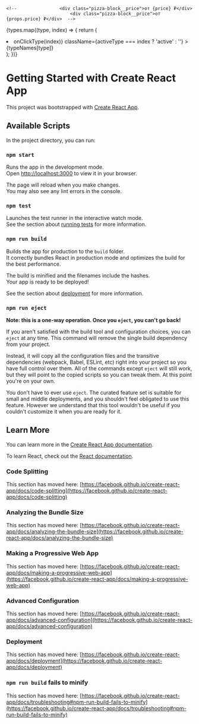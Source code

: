 <!-- Конспект по обучению реакту -->
<!-- npx create-react-app react-app -->
<!-- Ctrl+D -Выделить следующую такую же выделенную конструкцию -->
<!-- Тэги не требующие закрытия в html в jsx нужно зарывать так <tag />. Наример : <input />  -->
<!-- Чтобы передать пропсы не в виде строки, то вместо "" оборачиваем это в {}. Это работает с любыми типами данных -->
<!-- 						<PizzaBlock title="Туапсинская" price="700"/>  число передастся в виде строки-->
<!-- 						<PizzaBlock title="Краснодарская" price={800}/> число передастся в виде числа-->

<!-- Так как props - это объект. Чтобы сократить код, можно не обращаясь к props, доставать из него price, а просто прописать в {} price, но для этого нужно вытащить все элементы из props на этапе объявления функционального компонетна (декструктуризация пропса). Для этого в фигурных скобках, описываем вытаскиваемые элементы -->

    <!-- 				<div class="pizza-block__price">от {price} ₽</div>
    			 			<div class="pizza-block__price">от {props.price} ₽</div>  -->

<!-- function PizzaBlock({ title, price }) {}
	// function PizzaBlock(props) {} -->

<!-- Деструктуризация объекта. Простейший пример -->
<!--
 const obj={a:1,b:2,c:3};
const a = obj.a
const b = obj.b
const c = obj.c
console.log(a,b,c)
 -->
<!--
const {a,b,c}={a:1,b:2,c:3};
console.log(a,b,c)
 -->
 <!-- Эти 2 блока кода выше делают одно и то же -->

<!-- В jsx нужно писать className, вместо class в html -->
<!--  свойства svg картинок, которые обычно пишутся через - , в jsx пишутся через camelCase (stroke-width => strokeWidth) -->

<!-- хуки - это функции внутри react -->
<!-- Чтобы использовать хук в файле, нужно импортировать его из библиотеки react. Вот так: -->
<!-- import React, { useState } from 'react' -->
<!-- Если нам нужно записать данные в переменную, которые мы захотим потом изменить, и при этом эти данные должны отрисовываться на странице - то нужно использовать хук-useState. Если данные не будут меняться - не используем этот хук -->
<!-- Хук заставляет браузер не просто хранить данные в переменной, а заново рендерить данные, в случае их изменений -->

<!-- Вебпак по умолчанию считает что мы находимся в папке public, когда пишем путь к картинкам -->
<!-- Чтобы использовать файлы, находящиеся НЕ ВНУТРИ папки public, нужно их импортировать в тот компонент, где мы хотим их использовать. Например import logo from "../logo.svg". Соответсвтенно путь прописываем относительно компонента -->

<!-- Если мы рендерим список, то каждый элемент массива внутри map должен иметь уникальный (внутри этого массива) ключ (указывается ключ внутри открывающего родительского тэга). Для статичных массивов можно использовать индекс.
Для динамических - id, или что-то кроме индекса. Если не указывать явно key, то по умолчанию будет использован индекс.
 -->

{types.map((type, index) => {
return (

<li
key = {type}
onClick={() => onClickType(index)}
className={activeType === index ? 'active' : ''} >
{typeNames[type]}
</li>
);
})}

<!-- Чтобы не хранить большие объемы данных на фронте, данные для приложения принято запрашивать с сервера. Мы делаем запрос на бэк с определенными параметрами, бэк шарится по своей базе и собирает нам ответы с параметрами, которые мы задали в пакет, потом отправляет нам собранный пакет. -->

<!-- https://mockapi.io/ -->
<!-- Сервис. Предоставляет сервер, для хранения серверных данных, для бэка. Подходит только для пет проектов. -->

<!-- Чтобы воспользоваться скелетоном нужно установить библиотеку react-content-loader -->
<!-- npm i react-content-loader -->

<!-- Ставим реакт роутер -->
<!-- npm install react-router-dom localforage match-sorter sort-by -->
<!-- Чтобы наглядно применить реакт роутер разделим приложение на части и положим эти части в папку pages -->
<!-- Не забываем подправить пути к импортам после разбивки на части -->

<!-- Сейчас принято использовать css модули. Это когда каждый компонент имеет свой собственный файл css. БЭМ при этом не нужен, достигается инкапсуляция стилей, нет конфликтов классов. Перед расширением указываем префикс module.[ext] -->

<!-- Делаем функционал сортировки и фильтрации пицц. При выборе каждой категории должны отображаться только соответсвтующие ей пиццы. При выборе критерия сортироки, результаты выстраиваются по убыванию или возрастанию по выбранному критерию.-->
<!-- Делать мы это будем путем изменения запроса на сервер, чтобы он нам по условию возвращал json с отфильтрованными и отсортированными данными. Смотри документацию mockapi.io -->

<!-- Сортировка -->

<!-- Вот наш обычный запрос массива пицц с бэкенда -->
<!-- https://64845cf9ee799e3216269459.mockapi.io/items -->

<!-- А вот запрос с сортировкой -->
<!-- https://64845cf9ee799e3216269459.mockapi.io/items?sortBy=price&order=asc -->

<!-- Где ? - знак уточнения запроса. Что дальше идут searchParams -->
<!-- sortBy (sortby,orderBy,orderby) - параметры поиска, которые сортируют элементы. Например: sortBy=price - сортировка по полю (свойству) price. -->
<!-- order - параметр , отвечающий за то, сортировать по возрастанию (acs) или убыванию (desc) -->

<!-- Можно через searchParams:
const url = new URL(https://64845cf9ee799e3216269459.mockapi.io/items)
url.searchParams.append('sortBy', 'price');
url.searchParams.append('order', 'asc');
-->

<!-- Фильтрация.Фильтрация реализована с помощью параметров поиска -->
<!-- Запрос с фильтрацией -->
<!-- https://64845cf9ee799e3216269459.mockapi.io/items?filter=Пепперони&order=asc -->
<!-- Где по параметру filter=Пепперони (или search=Пепперони) нам вернутся все элементы, соответствующие строке "Пепперони" в любом из полей -->

<!-- https://64845cf9ee799e3216269459.mockapi.io/items?rating=4 -->
<!-- Если мы хотим Получить все элементы, у которых значение поля (свойства) rating, совпадает с 4-->

<!-- Нам нужно как-то передавать параметры фильтрации и сортировки в  -->
<!-- В jsx родитель элемента не может получить сведения о стейтах (States) дочерних элементов. Но зато можно разместить States, необходимые для дочерних элементов внутри родителя и передавать их внутрь дочерних элементов как параметры -->
<!-- Делаем все в Home.jsx и Categories.jsx -->

<!-- Теперь Sort.jsx -->
<!-- Для начала делаем все то же самое, что и раньше, но теперь нужно прикрутить логику, что если выбираем "популярности"- сортировать по полю rating, "цене" - по полю price, "алфавиту" - title. -->

<!-- В обычном реакте можно передавать пропы только от родителя к дочерним компонентам, причем нужно это делать по цепочке, передавая их с 1 уровня на второй, со второго на третий и т.д. Если таких промежуточных элементов больше одного, то эта ситуация называется props drilling и ее следует избегать с помощью React context-->
<!-- Для того чтобы выполнять какие-либо действия по изменению инпута в реакте существуют контролируемые инпуты (controlled inputs), по событию они возвращают event, но не простой, а обернутый логикой реакта. synteticBaseEvent. И из него можно вытаскивать все те же свойства, что и из обычного инпута-->

<!-- Для начала сделаем фильтрацию пицц при помощи js -->
<!-- Потом сделаем фильтрация при помощи бэкенда через useEffect -->

<!-- Делаем пагинацию -->

<!-- Ставим библиотеку для пагинации -->
<!-- npm install react-paginate --save -->

<!-- ============================================================================================================= -->

<!-- React Context -->

<!-- Кстати ReactRouter и Redux использует React Context -->

<!-- React Context предоставляет возможность обращаться и прокидывать пропсы напрямую от одного компонента к другому. (Помогает избежать Props Drilling ) Покажем как он работает на примере поиска. -->
<!-- Полное описание как использовать context -->
<!-- Создаем объект context в App.jsx. т.к. он является общим родителем для компонента Search.jsx и Home.jsx.  -->
<!-- const SearchContext = React.createContext(); -->
<!-- Объект SearchContext содержит в себе компоненты Consumer и Provider -->
<!-- Подобно тому как мы оборачивали все наше приложение в ReactRouter. Aналогично чтобы подключить логику ReactContext нам нужно обернуть содержимое div className="wrapper" в компонент объекта context - Provider. Т.е. в <SearchContext.Provider>...</SearchContext.Provider> -->
<!-- И присвоим значение для нашего context - передадим туда объект с переменными из useState: {searchValue, setSearchValue} -->
<!-- 			<SearchContext.Provider value={{searchValue, setSearchValue}}> -->
<!--Т.к. мы теперь будем доставать searchValue, setSearchValue из context - больше не нужно из извлекать из пропсов. И не нужно дальше передавать их в Search.jsx и там тоже потом извлекать не нужно-->

<!-- Каждый объект Context используется вместе с Provider компонентом, который позволяет дочерним компонентам, использующим этот контекст, подписаться на его изменения. -->
<!-- Также существует useContext. Он подобен addEventListner - отслеживает изменения контекста и все перерисовывает компоненты, которые хоть как-то используют этот контекст в случае его изменения. -->
<!-- const value = useContext(MyContext);  Принимает объект контекста (значение, возвращённое из React.createContext) и возвращает текущее значение контекста для этого контекста. Текущее значение контекста определяется пропом value ближайшего <MyContext.Provider> над вызывающим компонентом в дереве. -->

<!-- Вытаскиваем то что нам нужно context в том месте где нам нужно получить доступ к содержимому context  -->
<!-- В нашем случае мы вытаскиваем весь объект, поэтому и указываем объект {} (можем вытаскивать и просто переменную, массив) внутри Search.jsx-->
<!-- 	const {}= React.useContext(SearchContext) -->
<!-- Получается, что хук useContext внутри Search.jsx ссылается на переменную SearchContext, которая является объектом контекста и определена в Аpp.jsx. А значению этой переменной с помощью компонента Provider в Аpp.jsx мы присвоили объект value={{searchValue, setSearchValue}} -->
<!-- И теперь мы можем вытащить наши переменные с помощью useContext, просто вписав их внуть только что созданной const в Search.jsx  -->
<!-- 	const {searchValue, setSearchValue}= React.useContext(SearchContext) -->
<!-- Теперь Search.jsx не может найти SearchContext. Нужно его туда экспортировать. Но нельзя писать export default дважды. Чтобы экспортировать отдельные куски кода, достаточно перед ключевым словом объявления сущности (const, let, function) приписать export  -->
<!-- В App.jsx дописываем export -->
<!-- export const SearchContext = React.createContext(); -->
<!-- Теперь в том месте, где нам нужно вытащить (нашем случае это Search.jsx) импортируем context-->
<!-- import { SearchContext } from '../../App'; -->
<!-- Обращаем внимание что мы вытаскиваем через деструктуризацию, иначе нам вернется jsx компонент, который через export default экспортирован (т.е. App.jsx в нашем случае) а не переменная значение SearchContext-->

<!-- Готово! Теперь у нас работает поиск с помощью ReactContext при этом мы избежали Props Drilling -->

<!-- Теперь разбираемся что мы сделали -->
<!-- По смыслу const SearchContext = React.createContext() это создание глобальной переменной -->
<!-- Дальше в этой строчке -->
<!-- 			 <SearchContext.Provider value={{searchValue, setSearchValue}}>...</SearchContext.Provider> -->
<!-- Мы говорим Provider оповести все компоненты, которые ты обернул, что переменной SearchContext мы присвоили значение value={{searchValue, setSearchValue}} -->
<!-- Теперь экспортируем SearchContext из App.jsx и импортируем в Search.jsx -->
<!-- И теперь мы можем извлечь записанные в переменную данные с помощью деструктурицазии и использования хука useContext в любом дочернем компоненте, компонента где мы мы context создавали  -->
<!-- const { searchValue, setSearchValue } = React.useContext(SearchContext); -->
<!-- Т.о useContext(SearchContext) вернет нам то, что хранится в value в SearchContext.Provider, а у нас там value={{searchValue, setSearchValue}}  -->

<!-- Теперь заюзаем context в Home.jsx вместо прокидывания переменных в пропсы -->

<!-- ======================================================================================================================== -->

<!-- Redux Toolkit-->
<!-- На сегодня это самая популярная и актуальная библиотека для создания глобального хранилища -->
<!-- Redux Toolkit можно использовать с любым фреймворком и с clearJS -->

<!-- Сделаем фильтрацию по категориям через Redux -->

<!-- Ставим редакс тулкит и перемычку между реактом и редаксом -->
<!-- npm i @reduxjs/toolkit react-redux-->

<!-- Начало практики Redux 53:10 -->

<!-- Создаем Redux хранилище -->
<!-- Создаем файл store.js и импортируем метод для создания хранилища из библиотеки, создаем хранилище и экспортируем его -->

<!-- configureStore - этот метод просто создает хранилище -->
<!--

import { configureStore } from '@reduxjs/toolkit'

export const store = configureStore({
  reducer: {},
})

 -->
 <!--В объект reducer мы будем записывать подразделения нашего хранилища -->

<!-- Импотрируем наше хранилище в index.js -->
<!-- import {store} from './redux/store'  -->

<!-- Чтобы Redux и наше хранилище store подружить с реактом мы используем библиотеку react-redux -->
<!-- Как и с контестом импортируем Provider из библиотеки react-redux ! Важно ! Не из '@reduxjs/toolkit'. Передаем провайдеру пропс store, который мы создали -> Записываем в атрибут(пропс) store Провайдера наше хранилище (которое существует в виде js объекта) и оборачиваем провайдером наше приложение. Можно с оборачивать вместе с роутером или без роутера. Теперь все наше приложение знает что в нем есть логика redux -->

<!-- Теперь наш root.render в index.js выглядит так

root.render(
	<Provider store={store}>
		<BrowserRouter>
			<React.StrictMode>
			<App />
			</React.StrictMode>
		</BrowserRouter>
	</Provider>,
);

 -->

 <!--На данном этапе: хранилище создано (пока оно пустое). React и Redux знают друг о друге. -->
 <!-- Теперь нужно создать слайс -->
 <!-- Slice - это такой кусочек от общего хранилища, в котором все живет своей жизнью. стор - это все хранилище целиком, состоящее из складов-слайсов. -->
 <!-- Для разных компонентов мы будем создавать свой слайс -->
 <!-- У нас будет 3 слайса:
 - pizzaSlice.js - логика для массива пицц
 - cartSlice.js - логика для корзины
 - filterSlice.js - логика для категорий и сортировки, ну и наверное поиска
  -->

<!-- Для начала, для примера сделаем счетчик -->

<!-- Создаем их в папке slices и копируем туда код из документации -->

<!-- Экспортируем экшены для изменения state, чтобы потом воспользоваться ими в нужном нам файле -->
<!-- export const { increment, decrement, incrementByAmount } = counterSlice.actions -->
<!-- Экспортируем из filterSlice.js в store.js функцию - counterReducer -->
<!-- В filterSlice.js пишем -->
<!-- export default counterSlice.reducer -->
<!-- В store.js пишем -->
<!-- import counterReducer from "./slices/filterSlice" -->
<!-- Теперь у нас есть доступ в store.js к counterReducer -->
<!-- Передаем ее в reducer в store.js -> Меняем значение reducer в store.js с пустого объекта на { counter: counterReducer }. В данном случае мы назвали наше состояние - counter и вся логика, которая будет менять это состояние находится в counterReducer -->

<!-- Slice создан и подключен. -->
<!-- Теперь мы можем использовать хуки React-Redux, чтобы позволить компонентам React взаимодействовать с хранилищем Redux. Мы можем считывать (извлекать/доставать) данные из хранилища с помощью useSelector и совершать действия с помощью useDispatch.  -->

<!-- Идем в файл, где хотим использовать хуки и импортируем их. Мы будем их использовать в Арр.jsx -->
<!-- import { useSelector, useDispatch } from 'react-redux' -->
<!-- В этот же файл импортируем экшены, которыми мы хотим воспользоваться из нашего слайса -->
<!-- import { decrement, increment } from './redux/slices/filterSlice' -->
<!-- Создаем переменные в нашем компоненте для использованию хуков -->
<!--
const count = useSelector((state) => state.counter.count);
const dispatch = useDispatch();
	-->
<!-- Теперь можно вставить кусок разметки ниже в наш компонент (у нас это Арр.jsx) и убедиться в работоспособности кода -->
<!--
 			<button
				aria-label="Increment value"
				onClick={() => dispatch(increment())}
			>
				Increment
			</button>
			<span>{count}</span>
			<button
				aria-label="Decrement value"
				onClick={() => dispatch(decrement())}
			>
				Decrement
			</button>
-->

<!-- Готово! -->

<!-- Теперь разбираемся как мы создали счетчик. 1:18:50 -->
<!-- Наше глобальное хранилище может содержать много разных редюсеров из разных слайсов -->
<!-- Когда мы создавали наш редюсер, то задали ему начальное состояние, (как для хука):

const initialState = {
  count: 0,
  count1: 0,
  count2: 0,
  count3: 0,
  count4: 0,
}

 -->
<!-- Свойств в initialState может быть сколько угодно -->
<!-- Далее мы создаем логику, которая будет обрабатывать наш state -->
<!-- Для этого мы используем метод createSliсe из reduxToolkit -->
<!-- Весь слайс мы записываем в переменную counterSlice и экспортируем ее для получения доступа к ней в других файлах -->
<!-- В сам метод createSliсe мы передаем объект в котором указываем настройки нашего слайса: название, начальное состояние и в свойстве reducers методы, которые будут менять наш State (экшены)-->
<!-- incrementByAmount - позволяет вручную поменять значение счетчика, вписав туда свое значение -->

<!-- Потом мы вытаскиваем из объекта counterSlice.actions все экшены (методы) и экспортируем их -->
<!-- В counterSlice.actions - содержится объект описанный в свойстве reducers настроек нашего слайса -->

<!-- Функция counterSlice.reducer обрабатывает слайс и его методы , которые указаны в настройках слайса в reducers, так, чтобы могли просто воспользоваться слайсом и его  методами в нужных нам файлах, если мы импортировали эти методы в нужные файлы -->

<!-- Т.о мы экспортируем:
1. сам слайс -  counterSlice.- export const counterSlice = createSlice({...})
2. все его методы для изменения state из counterSlice.actions.- export const { increment, decrement, incrementByAmount } = counterSlice.actions
3. и версию слайса, подготовленную для записи в глобальное хранилище store.- export default counterSlice.reducer
 -->

 <!-- Чтобы добавить новый метод, для изменения state, нужно прописать его в свойстве reducers настроек нашего слайса -->

 <!-- Далее мы в хранилище (store.js) импортируем на слайс -->
 <!-- import counterReducer from './slices/filterSlice'; -->
 <!-- И говорим: store, у тебя будет редюсер, который будет называться counter и ему мы присвоим логику из counterReducer, который мы импортировали из  -->
 <!-- './slices/filterSlice'; -->
 <!-- Можно редюсер назвать также как и значение - counterReducer, тогда можно использовать сокращенную запись объета -->

 <!-- Далее мы пошли в Аpp.jsx и импортировали туда хуки - useSelector, useDispatch и наши методы для изменения state - increment, decrement, incrementByAmount -->
 <!-- Теперь вешаем на нужный объект обработчик. Например: -->
 <!-- 				onClick={() => dispatch(increment())} -->
 <!-- Просто прописать onClick={() => increment()}  - нельзя , работать не будет. Потому что increment() - вернет нам объект со свойствами payload и type, который передав в dispatch() выполнит заданное в increment() действие. Функция, записанная в dispatch сама сделает все что нужно.  -->
<!-- ============================================================================================================= -->
<!-- Axios -->
<!-- Подробнее -->
<!-- https://axios-http.com/ -->
<!-- Устанавливаем Axios -->
<!-- npm i axios -->
<!-- импортируем в файл, где хотим воспользоваться, в нашем случае Home.jsx -->
<!-- import axios from 'axios'; -->
<!-- У axios много методов, мы сейчас посылаем запрос для получение данных от сервера, для этого существует метод get -->
<!-- 			// При использовании axios в response будут данные уже в js формате, а не в json, как при fetch, но они будут в виде объекта. Сама же основа будет храниться в свойстве data, обращаясь к нему мы пожемо пользоваться данными -->
<!-- ========================================================================================================================= -->

<!-- хук useRef -->
<!-- Нужен для взаимодействия с дом-элементами -->
<!-- Делаем чтобы при очистке инпута поиска, на нем оставался фокус -->
<!-- 1 Создаем переменную, которая будет хранить ссылку на дом-элемент инпута -->
<!-- const inputRef=React.useRef() -->
<!-- 2 Теперь в нужном элементе в атрибуте ref указываю внутри {} в качестве ссылки нашу переменную -->
<!--
<input
ref={inputRef}
/>
-->
<!-- Ссылка сохранена -->

<!-- 3 Сделаем ф-цию, которая будет одноверменно очищать и оставлять фокус на инпуте
	const clearInput = () => {
		setSearchValue('');
		inputRef.current.focus();
	};
	-->
 <!-- Вешаем ее на нашу иконку  -->
 <!--     <img
					onClick={clearInput}
					className={styles.close}
					src={close}
					alt="closeIcon"
			  	/> -->
<!-- ================================================================================================================ -->
<!-- Debounce -->

<!-- Чтобы запрос на бэк делался не моментально по изменению инпута, а через промежуток небольшой (когда мы все допишем) используем Debounce -->
<!-- Функция debounce Lodash возвращает функцию debounce, которая при вызове будет выполнять функцию через X миллисекунд, прошедших с момента ее последнего выполнения. -->
<!-- Другими словами, когда мы вызываем debounce, это гарантирует, что все остальные вызовы будут игнорироваться в течение ms. -->
<!-- Устанавливаем Debounce -->
<!-- npm i lodash.debounce -->
<!-- lodash - это большая библиотека разных готовых функций для js -->
<!-- Вся она нам не нужна, а только debounce в ней -->
<!-- Синтаксис такой же как у setTimeout, но в первый аргумент можно передавать только функцию, react сам не будет из других форматов функцию делать -->

<!-- 	const testDebounce = debounce(() => {
		console.log('Сделал паузу и написал это');
	},2000);
	 -->
<!-- Если ф-ция debounce (код выше) находится внутри компонента Search, то каждое изменение инпута (=> изменение state) приводит к перерисовке компонента Search => ф-ция debounce будет пересоздаваться и перезапускаться после каждого перерендера через указанное время. Чтобы решить эту проблему и функцию запускалась, только 1 раз, когда мы весь запрос дописали, используется хук useCallback -->
<!-- Синтаксис у useCallback похож на useEffect, отличия в работе: useCallback - создаст,вернет функцию и запишет ее в переменную, useEffect - не вернет ф-цию, но вызовет ее -->
<!-- useCallback возвращает один и тот же экземпляр передаваемой функции (параметр 1) вместо создания нового при каждом повторном рендеринге компонента. Новый экземпляр передаваемой функции (параметр 1) может быть создан только при изменении массива зависимостей (параметр 2). -->
<!-- Оборачиваем хуком нашу функцию. (не забывам у зависимостях узазать пустой массив [](т.к. мы не собираемся ее пересоздавать)) И теперь у нас в testDebounce записана та же функцию, что и раньше, но благодаря хуку useCallback этот конкретный экземпляр не будет пересоздаваться и его теперь можно использовать внутри изменяющегося компонента Search-->

<!--
	const testDebounce = React.useCallback(
		debounce(() => {
			console.log('Сделал паузу и написал это');
		}, 2000),
		[],
	);
-->

<!-- Применим useCallback и debounce к нашей функции, вызываемой при изменении инпута -->
<!--
    const onChangeInput = React.useCallback(
		debounce((event) => {
			setSearchValue(event.target.value);
		}, 2000),
		[],
	);
	 -->

<!-- При попытке писать тепрь не появляется в инпуте ничего -->
<!-- Получилось следующее: у нас принудительно value у инпута задано value={searchValue}, а оно у нас == '' по умолчанию. event-это событие и оно не вызывается сразу, в момент изменения инпута. И у нас висит задержка на event в 2000ms через debounce. Новое значение searchValue должно присвоиться через ms, причем получить его должно из инпута, но т.к. через ms в инпуте по прежнему '', то новое значение searchValue остается ''. Замкнутый круг. -->
<!-- Чтобы это исправить теперь нам нужно создать дополнительно локальный state, чтобы иметь возможность писать в инпут, чтобы потом взять из него данные и на их основе изменить searchValue через время, указанное в debounce-->
<!-- Пишем внутри Search -->
<!-- 	const [value,setValue]=React.useState('') -->

<!-- меняем в инпуте и в иконке крестика searchValue на value -->

<!-- Изменим и переименуем функцию с debounce на updateSearchValue -->
<!-- сделаем, чтобы вызывался updateSearchValue при изменении value -->

<!--
     const updateSearchValue = React.useCallback(
	 	debounce((value) => {
	 		setSearchValue(value);
	 	}, 2000),
	 	[],
	 ); -->

<!-- Функцию onChangeInput меняем -->

<!--
const onChangeInput = (event) => {
		// Вот это действие выполняется сразу: value - присваивается значение event.target.value (т.е. то что мы ввели в инпут)
setValue(event.target.value);
		// А это только через 2000мс. Т.к. в функции updateSearchValue записана функция оберннутая в debounce с таймером 2000мс
updateSearchValue(event.target.value);
	};
	-->
<!-- Теперь можно писать в инпут и setSearchValue будет отрабатывать как положено; -->
<!-- Обновим функцию для очистки поля инпута -->
<!--
	const clearInput = () => {
		setSearchValue('');
		setValue('');
		inputRef.current.focus();
	};
 -->
<!-- Получилось так: мы моментально меняем значение инпута, получаем это значение, а потом мы создали новую ф-цию, которая будет менять searchValue, но с задержкой (updateSearchValue()), ссылку на эту функцию мы сохраняем с помощью useCallback, чтобы она не пересоздавалась и не перезапускалась, а запускалась лишь при первом рендере -->
<!-- !Извлекать searchValue из  React.useContext(SearchContext) нам больше не нужно -->
<!-- Дальше при запуске updateSearchValue() происоходим изменение searchValue, новое значение попадает в context, а оттуда его берет Home.jsx и там уже попадает в useEffect и меняется запрос на сервер-->
<!-- ================================================================================================================ -->
<!-- Делаем пагинацию на Redux -->
<!-- Работаем в filterSlice.jsx -->
<!-- Добавляем в initialState  -->
<!-- currentPage:1 -->
<!-- Добавляем в reducers метод для изменения currentPage -->
<!--
		setCurrentPage(state, action) {
			state.currentPage = action.payload;
		},
 -->

 <!-- И добавляем его в перечень экспортируемых -->
 <!-- export const { setActiveCategory, setActiveSortType, setCurrentPage } = filterSlice.actions; -->

<!-- Импортируем хук из 'react-redux' в Pagination.jsx-->
<!-- import { useSelector } from 'react-redux'; -->
 <!-- Добавляем к импортируемым из filterSlice методам метод setCurrentPage в Home.jsx-->
<!-- import { setActiveCategory, setCurrentPage } from '../redux/slices/filterSlice'; -->

<!-- Старый стейт нам не нужен=> удаляем: -->
<!-- const [currentPage, setCurrentPage] = React.useState(1); -->

<!-- Добавляем currentPage к перечню переменных, доставаемых из слайса через useSelector -->
<!-- 	const { sortType, activeCategory, currentPage } = useSelector((state) => state.filter); -->

<!-- dispatch мы уже достали заранее -->
<!-- 	const dispatch = useDispatch(); -->

<!-- Создаем новую функцию, которая будет менять стейт текущей страницы по событию -->
<!--
	const onChangePage = (value) => {
		dispatch(setCurrentPage(value));
	};
 -->
 <!-- В атрибутах компонента Pagination в Home.jsx прописываем новую функцию на выполнение по событию   -->
 <!-- onChangePage={onChangePage} -->
 <!-- И убирам оттуда и из пропсов в PaginationBlock в Pagination.jsx currentPage-->
 <!-- currentPage={currentPage} -->

<!-- Достаем currentPage из store в Pagination.jsx-->
 <!-- 	const { currentPage } = useSelector((state) => state.filter); -->

 <!-- В принципе нет разницы: передать в проспсы в Home.jsx в компонент Pagination currentPage={currentPage} или достать currentPage из store в Pagination.jsx -->

 <!-- В атрибутах в PaginationBlock в Pagination.jsx уже прописано -->
 <!-- 
page={currentPage}
onChange={handleChange} 
-->
<!-- И handleChange уже написана -->
<!--
	const handleChange = (event, value) => {
		onChangePage(value);
	};
 -->

<!-- Готово! -->
<!-- ========================================================================================================================================== -->
<!-- Сохраняем параметры фильтрации в URL -->
<!-- Ставим библиотеку QS (querystring)-->
<!-- npm i qs -->
<!-- Позволяет спарсить или сгенерировать параметры запроса -->
<!-- Парсер строки запроса, поддерживающий вложенность и массивы, с ограничением глубины.. -->
<!-- Импортируем qs в Home.jsx -->
<!-- import qs from 'qs'; -->
<!-- Создаем отдельный useEffect,который будет отвечать за парсинг запросов и вшивание их в адресную строку -->

<!--
React.useEffect=(()=>{

},[activeCategory, sortType, searchValue, currentPage])
 -->

<!-- Пишем логику: если к нам пришли какие-то параметры - то мы должный превратить их в одну целую строчку -->
<!-- Воспользуемся методом библиотеки qs qs.stringify - он преобразовывает переданный объект в строку-->

<!--
React.useEffect=(()=>{
const queryString = qs.stringify({

})
},[activeCategory, sortType, searchValue, currentPage])
 -->

 <!-- Передали в этот объект наши данные из store -->

 <!-- 
 	React.useEffect =
		(() => {
			const queryString = qs.stringify({
				sortProperty: sortType.sortProperty,
				activeCategory: activeCategory,
				currentPage: currentPage,
			});
		},
		[activeCategory, sortType, searchValue, currentPage]);
  -->
<!-- Сморим что вернет нам 		console.log(queryString) -->
<!-- Вернемся к этому уроку позже. Чего-то явно не хватает -->

<!-- ========================================================================================================================================== -->
<!-- #16 -->
<!-- Реализуем закрытие попапа по клику на любое место вне его -->
<!-- Получаем ссылку на элемент, за которым хотим следить -->
<!-- Создаем переменную sortRef для записи ссылки на элемент и вешаем на этот элемент атрибут ref с этой переменной в значении ref={sortRef} -->
<!--

	    const sortRef = useRef();

      <div
			className="sort"
			ref={sortRef}
			>
			</div>
 -->
 <!-- Теперь, когда попап активен в нашей ссылке на элемент будет элемент с классом sort, у которого дочерние элементы sort__label и sort__popup -->
 <!-- Теперь внутри компонента Sort делаем обработчик клика на весь body. Пишем его внутри useEffect, иначе ссылка не него будет теряться и мы не сможем удалять именно его впоследствии. -->

 <!-- 	const sortRef = useRef();
	// console.log(sortRef.current);

	const popupCloser = (event) => {
		// JavaScript метод composedPath() объекта Event возвращает путь события, представляющий собой массив объектов, на которых будут вызваны обработчики событий.
		if (!event.composedPath().includes(sortRef.current)) {
			setIsShow(false);

		}
	};
	// Получается так: в sortRef.current хранится наш компонент с классом sort. event.composedPath() - возвращает массив элементов на которых слышно событие. И теперь по клику в любом месте идет проверка - содержит ли массив из event.composedPath() элемент с классом sort. Если не содержит - то ставим флаг isShow=false.

	// Оборачиваем обработчик событий в useEffect без зависимостей, чтобы он навешивался только при первом рендере, и не пересоздавался и не навешивал новые.
	React.useEffect(() => {
		// Мы можем вешать обработчики через addEventListener на "главных родителей", к которым по другому нельзя обратиться из компонента
		window.document.body.addEventListener('click', popupCloser);
	}, []);
	 -->

 <!-- Сейчас, если уйти со страницы, а потом вернуться - навесится новый обработчик на body, но старый сам не удаляется, (потому что технически мы на одной странице находимся) нужно его удалять вручную -->
 <!-- Для этого добавим в useEffect строчки -->
 <!-- 
 		return () => {
			window.document.body.removeEventListener('click', popupCloser);
		};
  -->
<!-- Эта стрелочная функция внутри return будет вызываться перед размонтированием элемента (Согласно документации useEffect). Она и будет удалять наш обработчик при "переходе" на другие страницы -->

<!-- ========================================================================================================================================== -->
<!-- Делаем редакс логику для корзины -->
<!-- По хорошему нужно сделать так: добавлять в массив все пиццы, а потом в Cart.jsx делать группировку по характеристикам (опциям) и по id -->
<!-- Сделаем для начала простой функционал -->
<!-- Сделаем группировку только по id -->
<!-- Создаем новый слайс cartSlice.js -->

<!--
import { createSlice } from '@reduxjs/toolkit';
const initialState = {
	items: [],
	totalPrice: 0,
};
export const cartSlice = createSlice({
	name: 'cart',
	initialState,
	reducers: {
		// Добавление в корзину в главном меню
		addItem(state, action) {
			state.items.push(action.payload);
		},
		// Удаление всех товаров данного типа из корзины(Крестик напротив элемента в корзине)
		removeItem(state, action) {
			state.items = state.items.filter((obj) => obj.id !== action.payload);
		},
		// Полная очистка корзины
		clearItems(state) {
			state.items = [];
		},
		// Общая стоимость товаров в корзине
		setTotalPrice(state, action) {
			state.totalPrice = action.payload;
		},
	},
});

export const { addItem, removeItem, clearItems, setTotalPrice } = cartSlice.actions;

export default cartSlice.reducer;
 -->
 <!-- Добавляем в store новый слайс cartSlice -->

 <!-- 
import cartReducer from './slices/cartSlice';
export const store = configureStore({
 	reducer: {
		filter: filterReducer,
		cart: cartReducer,
	},})
  -->

<!-- Переходим в Header.jsx -->
<!-- Имптортируем хук -->
<!-- import { useSelector} from 'react-redux'; -->
<!-- Вытаскиваем states -->

<!-- 	const { totalPrice, items } = useSelector((state) => state.cart); -->

<!-- Вставляем значения стейтов в поля компонента -->

<!-- Элемент с общей ценой товаров в корзине -->
<!-- <span>{totalPrice} ₽</span> -->

<!-- Элемент с количеством товаров в корзине -->
<!-- <span>{items.length}</span> -->

<!-- Делаем добавление товара в корзину. Переходим в pizzaBlock -->
<!-- Импортируем хуки -->
<!-- import { useDispatch, useSelector } from 'react-redux'; -->
<!-- Создаем функцию onClickAddItem, которая будет срабатывать по нажатию на кнопку "добавить в корзину" -->
<!-- Внутри неё Генерируем объект item, который будем отправлять в корзину -->

<!--
	const onClickAddItem = () => {
		const item = {
			id,
			title,
			price,
			imageUrl,
			size: activeSize,
			type: activeType,
		};
	};
 -->

<!-- Достаем dispatch -->
<!-- 	const dispatch = useDispatch(); -->

<!-- Импортируем метод из reducers из cartSlice -->
<!-- import {addItem} from "../../redux/slices/cartSlice" -->

<!-- Добаляем dispatch к нашей функции -->
<!--
	const onClickAddItem = () => {
		const item = {
			id,
			title,
			price,
			imageUrl,
			size: activeSize,
			type: typeNames[activeType],
		};
		dispatch(addItem(item))
	};
 -->

 <!-- Вешаем функцию onClickAddItem на нужную нам кнопку -->
 <!-- onClick={onClickAddItem} -->

 <!-- Теперь в редакс передаются все нужные нам данные для отображения товаров в корзине и работает счетчик кол-ва товаров в Header.jsx -->

<!-- Вычисляем totalPrice -->
<!-- Идем в cartSlice -->
<!-- Изменяем метод addItem -->
<!--
		addItem(state, action) {
			state.items.push(action.payload);
			// При добавлении товара сразу вычисляем общую стоимость товаров в корзине, используем для этого метод reduce
			state.totalPrice = state.items.reduce((sum, obj) => {
				return obj.price + sum;
			}, 0);
		},
 -->
<!-- +++++++++++++++++++++++++++++++++++++++++++++++++++++++++++++++++++++++++++++++++++++++++++++++++++++++++++++++++++++++++++++++++ -->
<!-- reduce - метод переборки массивов, часто используется для перебора с накоплением суммы -->
<!-- В reduce передаем:
1. коллбэк функцию, которая будет вычислять значение ((prev,item,index)=>{return prev+item;})
2. изначальное состояние вычисляемого значения (по умолчанию - значение элемента с индексом 0), но можно задать принудительно. Причем допустим любой тип данных. у нас так и есть. Оно = (0) 

В свою очередь функция, которая будет вычислять значение принимает в себя параметры:
1. Вычисляемое значение (prev)
2. текущий элемент массива (item)
3. индекс текущего элемента массива (index)
 -->

<!-- Не забываем сделать return, все что вернет функция запишется в prev  -->

<!--
let a = [1,2,3,4]
let b = a.reduce((prev,item,index)=>{
	return prev+item;
},0);

console.log(b) //10
 -->
<!-- +++++++++++++++++++++++++++++++++++++++++++++++++++++++++++++++++++++++++++++++++++++++++++++++++++++++++++++++++++++++++++++++++ -->

<!-- find - метод переборки массивов, передаем в него стрелочную функцию, которая принимает (item, index, array), если эта функция вернет true, то будет возвращен текущий элемент, если false- то find вернет undefined-->
<!-- findIndex - все то же самое, только возвращает индекс текущего элемента, только если false- то findIndex вернет -1 -->
<!-- lastIndexOf - метод переборки массивов, возвращает индекс последнего вхождения искомого элемента в строковый объект (строку). Принимает искомую строку. Если ничего не находит возвращает -1 -->
<!-- 
const d = "hello";
const f = d.lastIndexOf("l") //3
 -->

<!-- +++++++++++++++++++++++++++++++++++++++++++++++++++++++++++++++++++++++++++++++++++++++++++++++++++++++++++++++++++++++++++++++++ -->

<!-- Продолжаем -->
<!-- Сделаем чтобы добавлялся в корзину всегда только один уникальный объект товар (пицца), а дополнительные - увеличивали его количество -->
<!-- Изменяем наш addItem -->
<!-- 
		addItem(state, action) {
			// Ищем элемент в массиве, и если находим добавляем ему к счетчику +1, иначе добавляем его в корзину и устанавливаем счетчик = 1

			const findItem = state.items.find((obj) => obj.id === action.payload.id);

			if (findItem) {
				findItem.count++;
			} else {
				// Не просто пушим объект из action.payload, а Берем все что нам пришло с компонента и в конец добавляем count:1 и пушим уже дополненный объект
				// ...action.payload - содержит весь объект, который мы добавляем (item) , но в деструктурированном виде, и мы просто дописываем ему еще одну пару ключ:значение - count: 1 и потом пушим это всё.
				state.items.push({...action.payload, count: 1 });
			}
			state.totalPrice = state.items.reduce((sum, obj) => {
				// Не забываем что теперь для подсчета общей суммы, с учетом счетчика нужно перемножать цену на количество
				return sum + obj.price*obj.count;
			}, 0);
		},
 -->

<!-- У нас пока в хедере некорректно количество товара отображается -->

<!-- 38:30 -->

<!-- Делаем отображение счетчика на кнопке добавить -->

<!-- Находим в стейте объект (элемент массива items) которому хотим увеличить счетчик  -->
<!-- 	const cartItem = useSelector((state) => state.cart.items.find((obj) => obj.id === id)); -->
<!-- Делаем проверку, чтобы не крашилось приложение -->
<!-- 	const addedCount = cartItem ? cartItem.count : 0 -->
<!-- Вставляем значение счетчика в разметку и делаем условыный рендер -->
<!-- 
						<span>Добавить</span>
					  {addedCount > 0 && <i>{addedCount}</i>}
 -->
<!-- 45:20  -->
<!-- Переходим в cart.jsx -->
<!-- Импортируем хуки, достаем dispatch и массив всех пицц, добавленных в корзину  -->
<!-- 
import { useDispatch, useSelector } from 'react-redux';
	const cartItems = useSelector((state) => state.cart.items);
	const dispatch = useDispatch();
 -->
 <!-- Создаем новый компонент cartItem.jsx  -->
 <!-- Вставляем туда разметку -->

<!-- Преобразуем массив объектов пицц из redux в массив наших новых компонентов, и отрендерим их в Cart.jsx. В качестве ключа зададим id и передадим в пропсы в CartItem каждый объект item. В CartItem.jsx мы из вытащим   -->
 <!-- 
 					{cartItems.map((item) => (
						<CartItem key={item.id} {...item} />
					))}
   -->
<!-- В CartItem.jsx мы вытаскиваем из пропсов все нужные свойства, через деструктуризацию (с использованием {})-->
<!-- const CartItem = ({id, title, price, imageUrl, size, type, count}) => {} -->
<!-- И вписываем значения вытащенных свойств в разметку -->
<!-- 						src={imageUrl} -->
<!-- 					<h3>{title}</h3> -->
<!-- 
					<p>
						{type}, {size} см.
					</p>
 -->
 <!-- 					<b>{count}</b> -->
 <!-- 					<b>{price * count} ₽</b> -->

 <!-- 49:00 -->

 <!-- Чиним счетчик в Header.jsx -->
 <!-- В const Header добавляем переменную в неё запишем сумму всех счетчиков, добавленных в корзину пицц  -->
 <!-- 
 	const totalCount = items.reduce((sum, item) => {
		return sum + item.count;
  -->
<!-- Заменим переменную в разметке на новую  -->
<!-- <span>{totalCount}</span> -->

<!-- 55:35-59:00 -->

<!-- Делаем добавление/убавление количества товара в коризине по клику на кнопки + и - -->

<!-- Создаем функции, которые будут диспатчить по клику в redux -->

<!-- 
	const onClickPlus = () => {
		dispatch(addItem({ id }));
	};
	const onClickMinus = () => {
		dispatch(minusItem( id ));
	};
 -->

 <!-- Создаем функцию minusItem в reducers в redux и воспользуемся уже готовой addItem -->
 <!-- 
 		minusItem(state, action) {
			const findItem = state.items.find((obj) => obj.id === action.payload);
			if (findItem) {
				findItem.count--;
			}
		},
  -->

<!-- В action.payload хранится то, что мы передаем в нее, когда диспатчим. Если dispatch(minusItem( id )) , то там будет число (например 8), если dispatch(addItem({ id })), то там будет часть объекта, который мы деструктурировали в пропсах (ключ-значение) ({id:8}), Это нужно учитывать когда мы из action.payload достаем данные в слайсе. -->

<!-- Кнопки работают, но в хедере сумма не уменьшается -->

<!-- 59:00 -->
<!-- Делаем удаление товара из корзины -->
<!-- Делаем функцию по клику на кнопку Х (удаление товара) в CartItem.jsx -->
<!-- 
	const onClickRemove = () => {
		// Метод window.confirm выводим alarm попап с вопросом, указанном в параметрах, при клике на OK возвращает true
		if (window.confirm('Вы действительно хотите удалить этот товар?')) {
			dispatch(removeItem(id));
		}
	};
 -->

<!-- Добавляем новый метод в reducerc -->

 <!-- 
 		removeItem(state, action) {
			//Метод filter переберет массив, и вернет новый в который войдут элементы, для которых вызов колбэк функции вернул true
			state.items = state.items.filter((obj) => obj.id !== action.payload);
		},
  -->

<!-- И добавляем его к импортируемым методам -->

<!-- export const { addItem, minusItem, removeItem, clearItems } = cartSlice.actions; -->

<!-- import { addItem, minusItem, removeItem } from '../redux/slices/cartSlice'; -->

<!-- Товары удаляются, но хедер по прежнему не реагирует -->

<!-- 1:00:00 -->

<!-- Делаем очистку корзины -->

<!-- Идем в Cart.jsx -->
<!-- Добавляем новую функцию, и вешаем ее на онклик на кнопкн очистить корзину -->

<!-- 
	const onClickClearItem = () => {
		if (window.confirm('Вы действительно хотите очистить корзину?')) {
			dispatch(clearItems());
		}
	};
 -->

 <!-- В reducers добавляем метод  -->

 <!-- 
		clearItems(state) {
			state.items = [];
			// Не забываем очистить общую сумму при очистке корзины
			state.totalPrice = 0;
		},
  -->

<!-- Не забываем экспортировать и импортировать новый метод -->

<!-- Делаем отображение суммы и кол-ва товаров в Cart.jsx--> 

<!-- Достаем state -->
<!-- 	const { totalPrice, items } = useSelector((state) => state.cart); -->

<!-- Копируем код для кол-ва товаров из Header.jsx -->
<!-- 
	const totalCount = items.reduce((sum, item) => {
		return sum + item.count;
	}, 0);
 -->

 <!-- Вписываем в разметку данные -->
 <!-- 							Сумма заказа: <b>{totalPrice} ₽</b> -->
 <!-- 							Всего пицц: <b>{totalCount} шт.</b> -->

 <!-- Делаем рендер компонента пустой корзины, когда там нет товаров -->

 <!-- Создаем компонент пустой корзины EmptyCart.jsx -->
 <!-- Вставляем разметку -->

 <!-- Корректируем его для jsx формата:
 меняем a href на Link to (из react-router-dom (не забываем Link импортировать)),
 картинку подключаем по новому пути
   -->

<!-- Делаем в Cart.jsx условный рендер пустой корзины, перед основным рендером, при условии что массив пицц пустой, т.е. если мы ничего не добавили или все удалили  -->

 <!-- 
 	if (items.length === 0) {
		return <EmptyCart />;
	}
  -->

<!-- Включаем в Header.jsx слежение за изменением totalPrice, и перерисовку, в случае его изменения -->

<!-- 
	useEffect(() => {}, [totalPrice]);
 -->

 <!-- Делаем корректное отображение опций пиццы в корзине -->

 <!-- В PizzaBlock в onClickAddItem присваиваем size -->

 <!-- 			size: sizes[activeSize], -->

<!-- В CartItem.jsx -->
<!-- 
				<p>
					{type}, {size} см.
				</p>
 -->

 <!-- Остались баги: totalPrice не реагирует на уменьшение кол-ва конкретной пиццы (при клике на -) и также кол-во пицц, при клике на - можно загнать меньше 0 -->

<!-- ========================================================================================================================================== -->
<!-- Используем синтаксис async/await, чтобы сократить код в запросе с бэка -->

<!-- 	// Добавляем к стрелочной функции внутри useEffect ключевое слово async, чтобы иметь возможность пользоваться await -->

<!-- Благодаря await запрос через axios или fetch превратиться из асинхронного в синхронный, ответ из промиса автоматически будет извлечен и ответ на этот запрос будет дожидаться весь следующий код. Не используя при этом промисы -->

<!-- Промисы наоборот превращают синхронный код в асинхронный -->

<!-- 
	const fetchPizzas = async () => {
		setIsLoading(true);
		const res = await axios.get(
			`https://64845cf9ee799e3216269459.mockapi.io/items?${
				activeCategory > 0 ? `category=${activeCategory}` : ''
			}&sortBy=${sortType.sortProperty.replace('-', '')}&order=${
				sortType.sortProperty.includes('-') ? 'asc' : 'desc'
			}&filter=${searchValue ? searchValue : ''}&page=${currentPage}&limit=4`,
		);
		// Больше не надо использовать then. Ответ от сервера уже распакован и мы просто записали его в переменную res
		setItems(res.data);
		setIsLoading(false);
		// Чтобы при рендере автоматически страница вверх прокрутилась
		window.scrollTo(0, 0);
	};
 -->


<!-- Не забываем запустить вынесенную функцию -->
 <!-- 
 		fetchPizzas();
  -->

<!-- Ошибки нужно ловить, чтобы отобразить пользователью удобноваримый контент, а не оставлять один на один с консолью -->

<!-- Чтобы ловить ошибки, используя промисы, применяем метод catch -->

<!-- Чтобы ловить ошибки, используя async/await, применяем синтаксим try/catch. В блоке try пишем, что делать в случае успеха, catch - в случае ошибки. -->
<!-- Еще есть блок finally -->
<!-- Этот блок выполняется при любом исходе работы try/catch -->

<!-- 
finally{
				setIsLoading(false);
			}
 -->


<!-- 
try {
				const res = await axios.get(
					`https://64845cf9ee799e3216269459.mockapi.io/items?${
						activeCategory > 0 ? `category=${activeCategory}` : ''
					}&sortBy=${sortType.sortProperty.replace('-', '')}&order=${
						sortType.sortProperty.includes('-') ? 'asc' : 'desc'
					}&filter=${searchValue ? searchValue : ''}&page=${currentPage}&limit=4`,
				);
				setItems(res.data);
	
				window.scrollTo(0, 0);
			} catch (error) {

				console.log('ERROR:', error);
			}finally{
				setIsLoading(false);
			}
 -->

<!-- ========================================================================================================================================== -->
<!-- Выносим бизнес логику -->
<!-- Бизнес логика - абстактное понятие, включающее в себя запросы на бэк, их сохранение, обработку и использование -->
<!-- Чтобы бизнес логику вынести в redux создают и используют асинхронные экшены (createAsyncThunk)-->

<!-- Создаем новый слайс pizzasSlice -->

<!-- 
import { createSlice } from '@reduxjs/toolkit';
const initialState = {
	items: [],
};
export const pizzasSlice = createSlice({
	name: 'pizzas',
	initialState,
	reducers: {
		// Добавление в корзину в главном меню
		setItems(state, action) {
			state.items = action.payload.items;
		},
	},
});

export const { setItems } = pizzasSlice.actions;

export default pizzasSlice.reducer;
 -->

<!-- Добавляем его в store -->

<!-- Переделываем логику с запросом пицц -->
<!-- Идем в Home.jsx и достаем пиццы state из pizzasSlice. Старый локальный useState при этом убираем (	// const [items, setItems] = React.useState([]);) -->

<!-- 
	const { items } = useSelector((state) => {
		state.pizzas.items;
	});
 -->


<!-- ========================================================================================================================================== -->
<!-- Переделываем запрос и сохранение пицц с созданием и использованием функционала асинхронного экшена -->
<!-- У нас будет теперь одна функция, которая будет отвечать одновременно за: загрузку данных, показ статуса загрузки, сохранение данных -->

<!-- Создаем асинхронный экшн -->
<!-- метод createAsyncThunk создаент асинхронный экшн, принимает 3 параметра: 
1-тип экшена в виде строки (у нас это pizzas/fetchPizzasFromReduxStatus) (Тут можно писать, что угодно, но для удобства и читабельности принято так: сначала указываем name нашего слайса/потом название функции, которая вызывает асинхронный экшн) 

Строка, которая будет использоваться для создания дополнительных констант типа действия Redux, представляющих жизненный цикл асинхронного запроса:

Например, type аргумент 'users/requestStatus'будет генерировать следующие типы действий:

pending:'users/requestStatus/pending'
fulfilled:'users/requestStatus/fulfilled'
rejected:'users/requestStatus/rejected'

 (это нужно только для правильной идентификации экшена внутри редакса ),
 2 - функция, выполняющая экнш, 
 3 - опции , -->
<!-- 
export const fetchPizzasFromRedux = createAsyncThunk(
	'pizzas/fetchPizzasFromReduxStatus',
	async (params) => {
		const { category, sort, order, filter, currentPage } = params;
		const { data } = await axios.get(
			`https://64845cf9ee799e3216269459.mockapi.io/items?${category}&sortBy=${sort}&order=${order}&filter=${filter}&page=${currentPage}&limit=4`,
		);
		return data;
	},
);
 -->

 <!-- Теперь список импортов слайса выглядит так -->
 <!-- 
 import { createSlice, createAsyncThunk } from '@reduxjs/toolkit';
 import axios from 'axios';
  -->

<!-- В Home.jsx импортируем наш асинхронный экшн, причем setItems больше не нужен в Home.jsx -->
<!-- import { fetchPizzasFromRedux } from '../redux/slices/pizzasSlice'; -->

<!-- В Home.jsx в fetchPizzas в блоке try диспатчим теперь так: -->
<!-- 
			dispatch(
				fetchPizzasFromRedux({
					category,
					sort,
					order,
					filter,
					currentPage,
				}),
			);
 -->

 <!-- В реакте принято, что если функция имеет приставку fetch - то она получает и сохраняет данные -->

<!-- в initialState добавим новое свойство status: '' --> 

 <!-- Далее нужно в createSlice добавить extraReducers, и согласно синтаксису из документации задать действия для каждого из событий pending, fulfilled, rejected. Для этого обращаемся к builder и вызываем у него метод addCase и в его параметры передаем ((название функции, вызывающей асинхронный экшн).(одно из событий(pending, fulfilled, rejected)), функцию, которая будет отрабатывать на это событие)-->

<!-- createAsyncThunk вернет 3 статуса #.pending, #.fulfilled, #.rejected -->
<!-- Будем очищать массив пицц перед загрузкой и в случае ошибки -->
 <!-- 
 	extraReducers: (builder) => {
		builder
			.addCase(fetchPizzasFromRedux.pending, (state) => {
				state.status = 'Загружаю эту хуйню';
				state.items = [];
			})
			.addCase(fetchPizzasFromRedux.fulfilled, (state, action) => {
				state.items = action.payload;
				state.status = 'Наконец-то эта хуйня заработала';
			})
			.addCase(fetchPizzasFromRedux.rejected, (state) => {
				state.status = 'Хуйня не пашет';
				state.items = [];
			});
	},
  -->

<!-- Полная логика такая: -->
<!-- Создали функцию fetchPizzasFromRedux, ей говорим создай асинхроный экшн, выполни его и верни результат запроса. Потом в extraReducers мы эту функцию берем и проверяем статус выполнения и в соответствии с этим статусом говорим выполнить то или иное действие -->
<!-- В случае успешного получение ответа на запрос - мы результат записываем в state.items (state.items = action.payload), пока загрузка и если ошибка - очищаем массив пицц (state.items = []) -->

<!-- Мы теперь можем использовать функцию fetchPizzasFromRedux для разных слайсов, разных файлов и т.д. мы вынесли получение и сохранение пицц отдельным "модулем" -->

<!-- // Удаляем state isLoading из Home.jsx -->
<!-- Меняем все что в try/catch на   -->
<!-- 
		dispatch(
			fetchPizzasFromRedux({
				category,
				sort,
				order,
				filter,
				currentPage,
			}),
 -->
 <!-- try/catch нам больше не нужен, т.к. мы теперь отлов проводим в extraReducers -->

 <!-- Вытаскиваем через useSelector теперь еще и status -->

 <!-- 	const { items, status } = useSelector((state) => state.pizzas); -->
 <!-- И в разметке меняем условие отображения пустой корзины (условно ошибка получения пицц), скелетона или пицц в зависимости от полученного статуса -->

<!-- 				{status === 'error' ? (
					<EmptyCart />
				) : (
					<>
						<h2 className="content__title">Все пиццы</h2>
						<Pagination onChangePage={onChangePage} />
						<div className="content__items">{status === 'success' ? pizzas : skeleton}</div>
					</>
				)}
				 -->
<!-- Если мы хотим сделать запрос на бэк и сохранить результат в редаксе и что-то в редаксе поменять то это принято делать с помощью createAsyncThunk -->

<!-- ========================================================================================================================================== -->
<!-- ThunkAPI -->
<!-- ThunkAPI это второй аргумент, который принимает колбэк функция payloadCreator -->
<!-- 
thunkAPI: объект, содержащий все параметры, которые обычно передаются функции преобразователя Redux, а также дополнительные параметры:

  -->
<!-- Для нашего примера это будет выглядеть так -->
<!-- 
export const fetchPizzasFromRedux = createAsyncThunk(
	'pizzas/fetchPizzasFromReduxStatus',
	async (params, thunkAPI) => {
		const { category, sort, order, filter, currentPage } = params;
		const { data } = await axios.get(
			`https://64845cf9ee799e3216269459.mockapi.io/items?${category}&sortBy=${sort}&order=${order}&filter=${filter}&page=${currentPage}&limit=4`,
		);
		thunkAPI.rejectedWithValue()
		console.log(thunkAPI);
		console.log(thunkAPI.requestId)
		console.log(thunkAPI.getState().filter.currentPage);
		return data;
	},
);
 -->

<!-- 
Благодаря thunkAPI мы можем использовать все его нужные иногда методы, например: 
диспатчить так же и в внутри createAsyncThunk, (dispatch),
вытащить state перед внесением в него изменений (getState),
с помощью signal (используя функционал AbortController.signal) можем прерывать наш запрос (если она например слишком долго отправляется) для этого его используют в связке с requestId (генерирует уникальный ключ для экнена),
fulfillWithValue
rejectWithValue - если мы хотим чтобы в результате какого-то определенного ответа от сервера в extraReducers выполнилось действие назнаеченное на fetchPizzasFromRedux.rejected , то надо использовать метод rejectWithValue и передать (что нибудь) в него например текст ошибки(которая пойдет в action.payload), полезно когда много функций с await и удобней дебажить
 -->
<!-- 
		if (data.length === 0) {
			return thunkAPI.rejectWithValue('Питсы пустые');
		}
		return thunkAPI.fulfillWithValue(data);
		 -->


<!-- ========================================================================================================================================== -->
<!-- Создание селекторов -->
<!-- 17:26 -->
<!-- Это запись и сохранение в переменную (селектор) функуции(изначально мы пишем там анонимную стрелочную ф-цию), которую мы передаем в useSelector -->
<!-- Создаются они в слайсе и потом экспортируются оттуда -->
<!-- Именуя такую функцию принято приписывать selector или select -->

<!-- Прописываем внизу в слайсе -->
<!-- export const selectorCart = (state) => state.cart; -->

<!-- В нужных нам jsx файлах используем новую переменную-->
<!-- 	const { totalPrice, items } = useSelector(selectorCart); -->

<!-- Автоматически должен поддтянуться импорт -->
<!-- import { selectorCart } from '../redux/slices/cartSlice'; -->

<!-- Более сложный вариант -->

<!-- В слайсе мы функцию (state) => state.cart.items.find((obj) => obj.id === id) дополнительно оборачиваем в стрелочную, чтобы иметь возможность передать в нее id в виде параметра из PizzaBlock-->
<!-- export const selectorCartItemById = (id) => (state) => state.cart.items.find((obj) => obj.id === id); -->
<!-- В PizzaBlock у нас:-->
<!-- 
	const cartItem = useSelector(selectorCartItemById(id));
 -->
 <!-- Автоматически должен поддтянуться импорт -->
 <!-- import { addItem, selectorCartItemById } from '../../redux/slices/cartSlice'; -->

 <!-- Другой вариант -->


<!--  // export const selectorCartItemById =  ( id, state) => state.cart.items.find((obj) => obj.id === id); -->
<!-- 	// const cartItem = useSelector(state =>  selectorCartItemById(id, state)); -->

<!-- ========================================================================================================================================== -->

<!-- Переделываем поиск с контекста на редакс -->
<!-- 34:30 -->
<!-- ========================================================================================================================================== -->
<!-- useLocation  - это хуки из ReactRouter (Там есть еще), для того, чтобы компонент, следящий за window.location и params делал перерисовку при их изменениях -->
<!-- window.location.href - содержит полный текущий адрес и адресной строки абсолютный путь (с http://) -->
<!-- window.location.pathname - содержит адрес внутри сайта (относительный путь, относительно корня) -->
<!-- Проверка соответсвия искомого адреса в адресной строке (window.location.pathname==="/cart") -->
<!-- В реакте компоненты не будут перередериваться по такой проверке, нужно использовать хук useLocation -->

<!-- Добавим скрытие кнопки корзины, когда мы в ней находимся -->
<!-- Создаем переменную location и используем на ней хук, так в ней будет храниться наши данные о локации -->
<!-- 	const location = useLocation(); -->
<!-- импорт хука должен сам подтянуться из react-router-dom -->
<!-- И делаем условный рендер всего что нам нужно показывать/непоказывать {location.pathname !== '/cart' && (<div>Контент</div>)} -->
<!-- 	console.log(location, window.location); location из хука менее объемный, чем через window -->
<!-- ========================================================================================================================================== -->


<!-- хук useParams -->
<!-- ========================================================================================================================================== -->
<!-- ========================================================================================================================================== -->
<!-- ========================================================================================================================================== -->
<!-- ========================================================================================================================================== -->
<!-- ========================================================================================================================================== -->
<!-- ========================================================================================================================================== -->

<!-- ========================================================================================================================================== -->

# Getting Started with Create React App

This project was bootstrapped with [Create React App](https://github.com/facebook/create-react-app).

## Available Scripts

In the project directory, you can run:

### `npm start`

Runs the app in the development mode.\
Open [http://localhost:3000](http://localhost:3000) to view it in your browser.

The page will reload when you make changes.\
You may also see any lint errors in the console.

### `npm test`

Launches the test runner in the interactive watch mode.\
See the section about [running tests](https://facebook.github.io/create-react-app/docs/running-tests) for more information.

### `npm run build`

Builds the app for production to the `build` folder.\
It correctly bundles React in production mode and optimizes the build for the best performance.

The build is minified and the filenames include the hashes.\
Your app is ready to be deployed!

See the section about [deployment](https://facebook.github.io/create-react-app/docs/deployment) for more information.

### `npm run eject`

**Note: this is a one-way operation. Once you `eject`, you can't go back!**

If you aren't satisfied with the build tool and configuration choices, you can `eject` at any time. This command will remove the single build dependency from your project.

Instead, it will copy all the configuration files and the transitive dependencies (webpack, Babel, ESLint, etc) right into your project so you have full control over them. All of the commands except `eject` will still work, but they will point to the copied scripts so you can tweak them. At this point you're on your own.

You don't have to ever use `eject`. The curated feature set is suitable for small and middle deployments, and you shouldn't feel obligated to use this feature. However we understand that this tool wouldn't be useful if you couldn't customize it when you are ready for it.

## Learn More

You can learn more in the [Create React App documentation](https://facebook.github.io/create-react-app/docs/getting-started).

To learn React, check out the [React documentation](https://reactjs.org/).

### Code Splitting

This section has moved here: [https://facebook.github.io/create-react-app/docs/code-splitting](https://facebook.github.io/create-react-app/docs/code-splitting)

### Analyzing the Bundle Size

This section has moved here: [https://facebook.github.io/create-react-app/docs/analyzing-the-bundle-size](https://facebook.github.io/create-react-app/docs/analyzing-the-bundle-size)

### Making a Progressive Web App

This section has moved here: [https://facebook.github.io/create-react-app/docs/making-a-progressive-web-app](https://facebook.github.io/create-react-app/docs/making-a-progressive-web-app)

### Advanced Configuration

This section has moved here: [https://facebook.github.io/create-react-app/docs/advanced-configuration](https://facebook.github.io/create-react-app/docs/advanced-configuration)

### Deployment

This section has moved here: [https://facebook.github.io/create-react-app/docs/deployment](https://facebook.github.io/create-react-app/docs/deployment)

### `npm run build` fails to minify

This section has moved here: [https://facebook.github.io/create-react-app/docs/troubleshooting#npm-run-build-fails-to-minify](https://facebook.github.io/create-react-app/docs/troubleshooting#npm-run-build-fails-to-minify)
